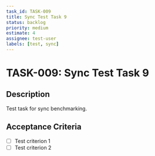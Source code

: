 ```yaml
---
task_id: TASK-009
title: Sync Test Task 9
status: backlog
priority: medium
estimate: 4
assignee: test-user
labels: [test, sync]
---
```


# TASK-009: Sync Test Task 9

## Description
Test task for sync benchmarking.

## Acceptance Criteria
- [ ] Test criterion 1
- [ ] Test criterion 2
